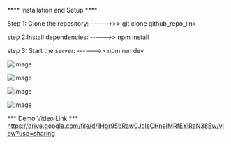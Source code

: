 **** Installation and Setup ****

Step 1: Clone the repository:
----->>> git clone github_repo_link

step 2:Install dependencies:
----->> npm install

step 3: Start the server:
------>> npm run dev

![image](https://github.com/user-attachments/assets/092d4b02-1f39-4e31-9723-b83fb91ece85)

![image](https://github.com/user-attachments/assets/aa49d22c-277a-4d46-8770-6278f6e35b9d)

![image](https://github.com/user-attachments/assets/e277fc5a-c288-47e5-a790-d77099a5375e)

![image](https://github.com/user-attachments/assets/4b934e48-ba0b-4c10-9cc3-f505ddee8c99)


*** Demo Video Link ***
https://drive.google.com/file/d/1Hgr95bRaw0JcIsCHneIMRfEYlRaN38Ew/view?usp=sharing









